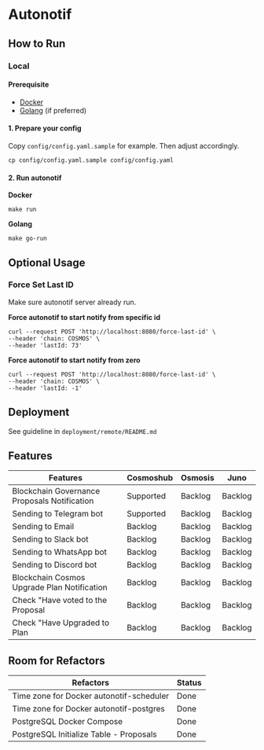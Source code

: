 # Autonotif

## How to Run

### Local

#### Prerequisite
- [Docker](https://www.docker.com/get-started/)
- [Golang](https://go.dev/learn/) (if preferred)

#### 1. Prepare your config
Copy `config/config.yaml.sample` for example. Then adjust accordingly.
```
cp config/config.yaml.sample config/config.yaml
```

#### 2. Run autonotif

__Docker__
```
make run
```

__Golang__
```
make go-run
```

## Optional Usage

### Force Set Last ID
Make sure autonotif server already run.

__Force autonotif to start notify from specific id__
```
curl --request POST 'http://localhost:8080/force-last-id' \
--header 'chain: COSMOS' \
--header 'lastId: 73'
```
__Force autonotif to start notify from zero__
```
curl --request POST 'http://localhost:8080/force-last-id' \
--header 'chain: COSMOS' \
--header 'lastId: -1'
```

## Deployment
See guideline in `deployment/remote/README.md`

## Features

| Features                                      | Cosmoshub | Osmosis | Juno    |
| --------------------------------------------- | --------- | ------- | ------- | 
| Blockchain Governance Proposals Notification  | Supported | Backlog | Backlog |
| Sending to Telegram bot                       | Supported | Backlog | Backlog |
| Sending to Email                              | Backlog   | Backlog | Backlog |
| Sending to Slack bot                          | Backlog   | Backlog | Backlog |
| Sending to WhatsApp bot                       | Backlog   | Backlog | Backlog |
| Sending to Discord bot                        | Backlog   | Backlog | Backlog |
| Blockchain Cosmos Upgrade Plan Notification   | Backlog   | Backlog | Backlog |
| Check "Have <name> voted to the Proposal <ID> | Backlog   | Backlog | Backlog |
| Check "Have <name> Upgraded to Plan <VERSION> | Backlog   | Backlog | Backlog |

## Room for Refactors

| Refactors                                     | Status    |
| --------------------------------------------- | --------- |
| Time zone for Docker autonotif-scheduler      | Done      |
| Time zone for Docker autonotif-postgres       | Done      |
| PostgreSQL Docker Compose                     | Done      |
| PostgreSQL Initialize Table - Proposals       | Done      |


